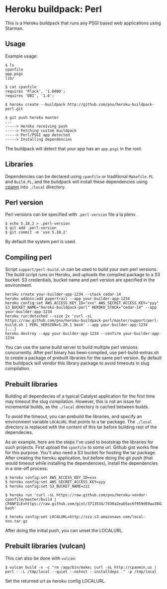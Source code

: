 Heroku buildpack: Perl
======================

This is a Heroku buildpack that runs any PSGI based web applications using Starman.

Usage
-----

Example usage:

    $ ls
    cpanfile
    app.psgi
    lib/

    $ cat cpanfile
    requires 'Plack', '1.0000';
    requires 'DBI', '1.6';

    $ heroku create --buildpack http://github.com/pnu/heroku-buildpack-perl.git

    $ git push heroku master
    ...
    -----> Heroku receiving push
    -----> Fetching custom buildpack
    -----> Perl/PSGI app detected
    -----> Installing dependencies

The buildpack will detect that your app has an `app.psgi` in the root.

Libraries
---------

Dependencies can be declared using `cpanfile` or traditional `Makefile.PL` and `Build.PL`, and the buildpack will install these dependencies using [cpanm](http://cpanmin.us) into `./local` directory.

Perl version
------------

Perl versions can be specified with `.perl-version` file a la plenv.

    $ echo 5.18.2 > .perl-version
    $ git add .perl-version
    $ git commit -m 'use 5.18.2'

By default the system perl is used.

Compiling perl
--------------

Script `support/perl-build.sh` can be used to build your own perl versions.
The build script runs on Heroku, and uploads the compiled package to a S3 bucket.
S3 credentials, bucket name and perl version are specified in the environment.

    heroku create your-builder-app-1234 --stack cedar-14
    heroku addons:add papertrail --app your-builder-app-1234
    heroku config:set AWS_ACCESS_KEY_ID="xxx" AWS_SECRET_ACCESS_KEY="yyy" S3_BUCKET_NAME="heroku-buildpack-perl" HEROKU_STACK="cedar-14" --app your-builder-app-1234
    heroku run:detached --size 2x 'curl -sL https://raw.github.com/pnu/heroku-buildpack-perl/master/support/perl-build.sh | PERL_VERSION=5.20.1 bash' --app your-builder-app-1234
    [...]
    heroku destroy --app your-builder-app-1234 --confirm your-builder-app-1234

You can use the same build server to build multiple perl versions concurrently. After perl binary has been compiled, use perl-build-extras.sh to create a package of prebuilt libraries for the same perl version. By default the buildpack will vendor this library package to avoid timeouts in slug compilation.

Prebuilt libraries
------------------

Building all dependecies of a typical Catalyst application for the first time may timeout the slug compilation. However, this is not an issue for incremental builds, as the `./local` directory is cached between builds.

To avoid the timeout, you can prebuild the libraries, and specify an environment variable `LOCALURL` that points to a tar package. The `./local` directory is replaced with the content of this tar before building rest of the dependecies.

As an example, here are the steps I've used to bootstrap the libraries for such projects. First upload the `cpanfile` to some url. Github gist works fine for this purpose. You'll also need a S3 bucket for hosting the tar package. After creating the heroku application, but before doing the git push (that would timeout while installing the dependencies), install the dependencies in a one-off process:

    $ heroku config:set AWS_ACCESS_KEY_ID=xxx
    $ heroku config:set AWS_SECRET_ACCESS_KEY=yyy
    $ heroku config:set S3_BUCKET_NAME=zzz

    $ heroku run 'curl -sL https://raw.github.com/pnu/heroku-vendor-cpanfile/master/build | CPANFILE=https://raw.github.com/gist/3713534/7430a2eab5ac6f959d69aa3042052b417e5d27ac/cpanfile bash'

    $ heroku config:set LOCALURL=http://zzz.s3.amazonaws.com/local-nnn.tar.gz

After doing the initial push, you can unset the LOCALURL.

Prebuilt libraries (vulcan)
---------------------------

This can also be done with `vulcan`:

    $ vulcan build -v -c "rm /app/bin/make; curl -sL http://cpanmin.us | perl - -L /tmp/local --quiet --notest --installdeps ." -p /tmp/local

Set the returned url as heroku config LOCALURL.
